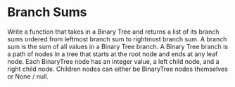 # Branch Sums

Write a function that takes in a Binary Tree and returns a list of its branch sums ordered from leftmost branch sum to rightmost branch sum. 
A branch sum is the sum of all values in a Binary Tree branch. A Binary Tree branch is a path of nodes in a tree that starts at the root node and ends at any leaf node. 
Each BinaryTree node has an integer value, a left child node, and a right child node. Children nodes can either be BinaryTree nodes themselves or None / null. 
